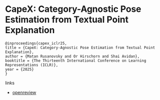 # CapeX: Category-Agnostic Pose Estimation from Textual Point Explanation

```
@inproceedings{capex_iclr25,
title = {CapeX: Category-Agnostic Pose Estimation from Textual Point Explanation},
author = {Matan Rusanovsky and Or Hirschorn and Shai Avidan},
booktitle = {The Thirteenth International Conference on Learning Representations (ICLR)},
year = {2025}
}
```

links
- [openreview](https://openreview.net/forum?id=scKAXgonmq)
